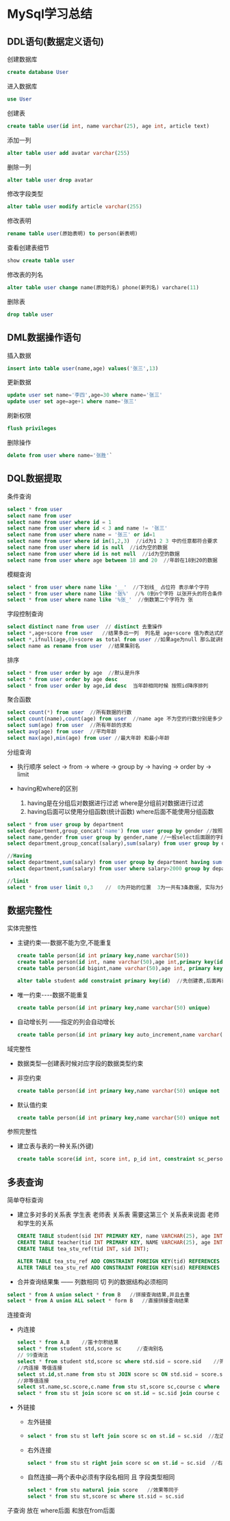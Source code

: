 # MySql学习总结



## DDL语句(数据定义语句)

创建数据库

```sql
create database User
```

进入数据库

```sql
use User
```

创建表

```Sql
create table user(id int, name varchar(25), age int, article text) 
```

添加一列

```sql
alter table user add avatar varchar(255)
```

删除一列

```sql
alter table user drop avatar
```

修改字段类型

```sql
alter table user modify article varchar(255) 
```

修改表明

```sql
rename table user(原始表明) to person(新表明)
```

查看创建表细节

```sql
show create table user
```

修改表的列名

```sql
alter table user change name(原始列名) phone(新列名) varchare(11)
```

删除表

```sql
drop table user
```



## DML数据操作语句

插入数据

```sql
insert into table user(name,age) values('张三',13)
```

更新数据

```sql
update user set name='李四',age=30 where name='张三'
update user set age=age+1 where name='张三'
```

刷新权限

````sql
flush privileges
````

删除操作

```sql
delete from user where name='张胜'`
```

 

## DQL数据提取

条件查询

```sql
select * from user
select name from user
select name from user where id = 1
select name from user where id < 3 and name != '张三'
select name from user where name = '张三' or id=1
select name from user where id in(1,2,3)  //id为1 2 3 中的任意都符合要求
select name from user where id is null  //id为空的数据
select name from user where id is not null  //id为空的数据
select name from user where age between 18 and 20  //年龄在18到20的数据
```

模糊查询

```sql
select * from user where name like '__'  //下划线_ 占位符 表示单个字符
select * from user where name like '张%'  //% 0到n个字符 以张开头的符合条件
select * from user where name like '%张_'  //倒数第二个字符为 张
```

字段控制查询

```sql
select distinct name from user  // distinct 去重操作
select *,age+score from user   //结果多出一列  列名是 age+score 值为表达式的值  注意两个值都必须是数值类型
select *,ifnull(age,0)+score as total from user //如果age为null 那么就讲结果变为0  将增加的结果字段 命名为total
select name as rename from user  //结果集别名
```

排序

```sql
select * from user order by age  //默认是升序
select * from user order by age desc
select * from user order by age,id desc  当年龄相同时候 按照id降序排列
```

聚合函数

```sql
select count(*) from user  //所有数据的行数
select count(name),count(age) from user  //name age 不为空的行数分别是多少
select sum(age) from user  //所有年龄的求和
select avg(age) from user  //平均年龄
select max(age),min(age) from user //最大年龄 和最小年龄
```

分组查询

- 执行顺序  select -> from -> where -> group by -> having -> order by -> limit

- having和where的区别
  1. having是在分组后对数据进行过滤  where是分组前对数据进行过滤
  2. having后面可以使用分组函数(统计函数)  where后面不能使用分组函数

```sql
select * from user group by department
select department,group_concat('name') from user group by gender //按照部分分类,且查询出每个分类的名字集合
select name,gender from user group by gender,name //一般select后面跟的字段, group by后面也会跟这个字段
select department,group_concat(salary),sum(salary) from user group by department //先按照部门分组,求和每一分组的所有薪资

//Having
select department,sum(salary) from user group by department having sum(salary) >= 9000 //查询工资总和大于9000的部门名称      主要用于先分组以后处理的动作使用 having
select department,sum(salary) from user where salary>2000 group by department having sum(salary)>6000 order by sum(salary) desc   //查询工资大于2000,工资总和大于6000的部门名称以及工资和 并且按照工资总和降序排列

//limit
select * from user limit 0,3    //  0为开始的位置  3为一共有3条数据, 实际为分页查询

```



## 数据完整性

实体完整性

- 主键约束—-数据不能为空,不能重复

  ```sql
  create table person(id int primary key,name varchar(50))
  create table person(id int, name varchar(50),age int,primary key(id))
  create table person(id bigint,name varchar(50),age int, primary key(id,name))//联合主键 id 和name 组合起来成为主键
  
  alter table student add constraint primary key(id)  //先创建表,后面再设置主键
  ```

- 唯一约束----数据不能重复

  ```sql
  create table person(id int primary key,name varchar(50) unique)     //unique为不能重复
  ```

- 自动增长列 ——指定的列会自动增长

  ```sql
  create table person(id int primary key auto_increment,name varchar(50) unique)  //auto_increment 自动增长
  ```

域完整性

- 数据类型—创建表时候对应字段的数据类型约束

- 非空约束

  ```sql
  create table person(id int primary key,name varchar(50) unique not null)  //非空
  ```

- 默认值约束

  ```sql
  create table person(id int primary key,name varchar(50) unique not null, gender char(1) default '男')  //默认值 default
  ```

参照完整性

- 建立表与表的一种关系(外键)

  ```sql
  create table score(id int, score int, p_id int, constraint sc_person foreign key(p_id) refrences person(id) ) //sc_person 为约束的名称(可以省略不写) score表中的p_id依赖于 person中的id
  ```



## 多表查询

简单夺标查询

- 建立多对多的关系表    学生表  老师表  关系表   需要这第三个 关系表来说面 老师和学生的关系

  ```sql
  CREATE TABLE student(sid INT PRIMARY KEY, name VARCHAR(25), age INT);
  CREATE TABLE teacher(tid INT PRIMARY KEY, NAME VARCHAR(25), age INT);
  CREATE TABLE tea_stu_ref(tid INT, sid INT);
  
  ALTER TABLE tea_stu_ref ADD CONSTRAINT FOREIGN KEY(tid) REFERENCES teacher(tid);
  ALTER TABLE tea_stu_ref ADD CONSTRAINT FOREIGN KEY(sid) REFERENCES student(sid);
  ```

-  合并查询结果集 —— 列数相同 切 列的数据结构必须相同

  ```sql
  select * from A union select * from B   //拼接查询结果,并且去重
  select * from A union ALL select * form B   //直接拼接查询结果
  ```

连接查询

- 内连接

  ```sql
  select * from A,B    //笛卡尔积结果
  select * from student std,score sc     //查询别名
  // 99查询法
  select * from student std,score sc where std.sid = score.sid    //筛选两个表的关系
  //内连接 等值连接
  select st.id,st.name from stu st JOIN score sc ON std.sid = score.sid where sc.score>60 and st.gender='男'
  //非等值连接
  select st.name,sc.score,c.name from stu st,score sc,course c where st.id = sc.sid and sc.cid = c.cid
  select * from stu st join score sc on st.id = sc.sid join course c on sc.cid = c.id
  ```

- 外链接

  - 左外链接

  - ```sql
    select * from stu st left join score sc on st.id = sc.sid  //左边的表全部数据,右边的满足条件才出来
    ```

  - 右外连接

    ```sql
    select * from stu st right join score sc on st.id = sc.sid  //右边的表全部数据,左边的满足条件才出来
    ```

  - 自然连接—两个表中必须有字段名相同 且 字段类型相同

    ```sql
    select * from stu natural join score   //效果等同于
    select * from stu st,score sc where st.sid = sc.sid
    ```

子查询  放在 where后面 和放在from后面

```

```

